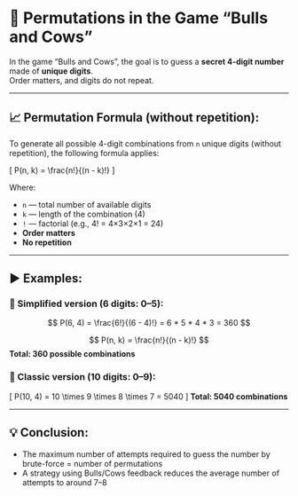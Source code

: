 # 🔢 Permutations in the Game “Bulls and Cows”

In the game “Bulls and Cows”, the goal is to guess a **secret 4-digit number** made of **unique digits**.  
Order matters, and digits do not repeat.

---

## 📈 Permutation Formula (without repetition):

To generate all possible 4-digit combinations from `n` unique digits (without repetition), the following formula applies:

\[
P(n, k) = \frac{n!}{(n - k)!}
\]

Where:
- `n` — total number of available digits
- `k` — length of the combination (4)
- `!` — factorial (e.g., 4! = 4×3×2×1 = 24)
- **Order matters**
- **No repetition**

---

## ▶️ Examples:

### 🔹 Simplified version (6 digits: 0–5):
$$
P(6, 4) = \frac{6!}{(6 - 4)!} = 6 * 5 * 4 * 3 = 360
$$

$$
P(n, k) = \frac{n!}{(n - k)!}
$$
**Total: 360 possible combinations**

### 🔹 Classic version (10 digits: 0–9):
\[
P(10, 4) = 10 \times 9 \times 8 \times 7 = 5040
\]
**Total: 5040 combinations**

---

## 💡 Conclusion:
- The maximum number of attempts required to guess the number by brute-force = number of permutations
- A strategy using Bulls/Cows feedback reduces the average number of attempts to around 7–8
